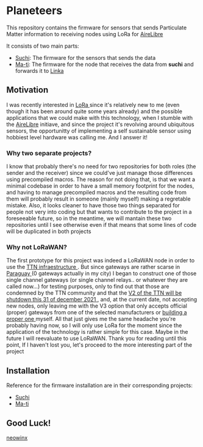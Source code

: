 # Planeteers

This repository contains the firmware for sensors that sends Particulate Matter information to receiving nodes using LoRa for [AireLibre](https://airelib.re/)

It consists of two main parts:

- [Suchi](https://github.com/neowinx/planeteers/tree/main/suchi-firmware): The firmware for the sensors that sends the data
- [Ma-ti](https://github.com/neowinx/planeteers/tree/main/ma-ti-firmware): The firmware for the node that receives the data from __suchi__ and forwards it to [Linka](https://github.com/garyservin/linka-firmware)

## Motivation

I was recently interested in [ LoRa ](https://en.wikipedia.org/wiki/LoRa#LoRaWAN) since it's relatively new to me (even though it has been around quite some years already) and the
possible applications that we could make with this technology, when I stumble with the [AireLibre](https://airelib.re/) initiave, and since the project it's revolving around 
ubiquitous sensors, the opportunitty of implementing a self sustainable sensor using hobbiest level hardware was calling me. And I answer it!

### Why two separate projects?

I know that probably there's no need for two repositories for both roles (the sender and the receiver) since we could've just manage those differences using precompiled macros.
The reason for not doing that, is that we want a minimal codebase in order to have a small memory footprint for the nodes, and having to manage precompiled macros and the resulting
code from them will probably result in someone (mainly myself) making a regretable mistake.
Also, it looks cleaner to have those two things separated for people not very into coding but that wants to contribute to the project in a foreseeable future, so in the meantime,
we will mantain these two repositories until I see otherwise even if that means that some lines of code will be duplicated in both projects

### Why not LoRaWAN?

The first prototype for this project was indeed a LoRaWAN node in order to use the [ TTN infraestructure ](https://www.thethingsnetwork.org/). But since gateways are rather
scarse in [ Paraguay ](https://www.thethingsnetwork.org/community) (0 gateways actually in my city) I began to construct one of those single channel gateways (or single channel relays.. or whatever they are called now...)
for testing purposes, only to find out that those are condemned by the TTN community and that the
[ V2 of the TTN will be shutdown this 31 of december 2021 ](https://www.thethingsnetwork.org/forum/t/the-things-network-v2-is-permanently-shutting-down-scheduled/50710), 
and, at the current date, not accepting new nodes, only leaving me with the V3 option that only accepts official (proper) gateways from one of the selected manufacturers 
or [ building a proper one ](https://www.thethingsnetwork.org/docs/gateways/start/build/) myself.
All that just gives me the same headache you're probably having now, so I will only use LoRa for the moment since the application of the technology is rather simple for this case.
Maybe in the future I will reevaluate to use LoRaWAN.
Thank you for reading until this point, If I haven't lost you, let's proceed to the more interesting part of the project

## Installation

Reference for the firmware installation are in their corresponding projects:

- [Suchi](https://github.com/neowinx/planeteers/tree/main/suchi-firmware)
- [Ma-ti](https://github.com/neowinx/planeteers/tree/main/ma-ti-firmware)

## Good Luck!

[ neowinx ](https://github.com/neowinx)
